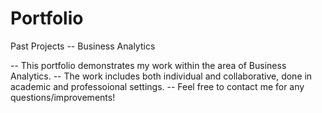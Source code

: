 # Portfolio
Past Projects -- Business Analytics

-- This portfolio demonstrates my work within the area of Business Analytics.
-- The work includes both individual and collaborative, done in academic and professoional settings.
-- Feel free to contact me for any questions/improvements!
